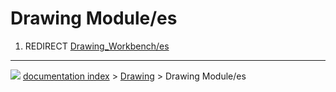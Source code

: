 # Drawing Module/es
1.  REDIRECT [Drawing\_Workbench/es](Drawing_Workbench/es.md)



---
![](images/Right_arrow.png) [documentation index](../README.md) > [Drawing](Drawing_Workbench.md) > Drawing Module/es
